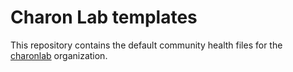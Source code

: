 # Charon Lab templates

This repository contains the default community health files for the [charonlab](https://github.com/charonlab) organization.

